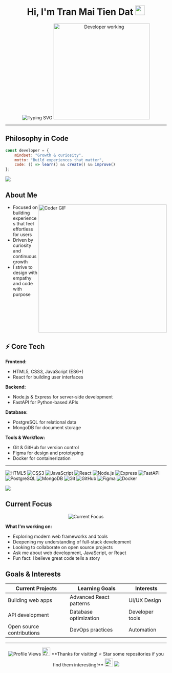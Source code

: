 <div align="center">

# Hi, I'm Tran Mai Tien Dat <img src="https://media.giphy.com/media/hvRJCLFzcasrR4ia7z/giphy.gif" width="30px"/>

<img src="https://readme-typing-svg.herokuapp.com?font=Fira+Code&pause=1000&color=36BCF7FF&center=true&vCenter=true&width=500&lines=I+build+calm%2C+useful+web+experiences;Simple+on+the+surface%2C+thoughtful+underneath;Welcome+to+my+GitHub!" alt="Typing SVG" />

<img src="https://raw.githubusercontent.com/TheDudeThatCode/TheDudeThatCode/master/Assets/Developer.gif" width="300px" alt="Developer working"/>

</div>

---

## Philosophy in Code

```javascript
const developer = {
	mindset: "Growth & curiosity",
	motto: "Build experiences that matter",
	code: () => learn() && create() && improve()
};
```

<img src="https://user-images.githubusercontent.com/73097560/115834477-dbab4500-a447-11eb-908a-139a6edaec5c.gif">

##  About Me

<img align="right" src="https://media.giphy.com/media/SWoSkN6DxTszqIKEqv/giphy.gif" alt="Coder GIF" width="400">

-  Focused on building experiences that feel effortless for users
-  Driven by curiosity and continuous growth  
-  I strive to design with empathy and code with purpose

<br clear="both"/>

## ⚡ Core Tech

**Frontend:**
- HTML5, CSS3, JavaScript (ES6+)
- React for building user interfaces

**Backend:**
- Node.js & Express for server-side development
- FastAPI for Python-based APIs

**Database:**
- PostgreSQL for relational data
- MongoDB for document storage

**Tools & Workflow:**
- Git & GitHub for version control
- Figma for design and prototyping
- Docker for containerization

---

![HTML5](https://img.shields.io/badge/HTML5-E34F26?style=flat-square&logo=html5&logoColor=white) 
![CSS3](https://img.shields.io/badge/CSS3-1572B6?style=flat-square&logo=css3&logoColor=white) 
![JavaScript](https://img.shields.io/badge/JavaScript-F7DF1E?style=flat-square&logo=javascript&logoColor=black) 
![React](https://img.shields.io/badge/React-20232A?style=flat-square&logo=react&logoColor=61DAFB)
![Node.js](https://img.shields.io/badge/Node.js-339933?style=flat-square&logo=node.js&logoColor=white) 
![Express](https://img.shields.io/badge/Express-000000?style=flat-square&logo=express&logoColor=white) 
![FastAPI](https://img.shields.io/badge/FastAPI-009688?style=flat-square&logo=fastapi&logoColor=white)
![PostgreSQL](https://img.shields.io/badge/PostgreSQL-336791?style=flat-square&logo=postgresql&logoColor=white) 
![MongoDB](https://img.shields.io/badge/MongoDB-47A248?style=flat-square&logo=mongodb&logoColor=white)
![Git](https://img.shields.io/badge/Git-F05032?style=flat-square&logo=git&logoColor=white) 
![GitHub](https://img.shields.io/badge/GitHub-181717?style=flat-square&logo=github&logoColor=white) 
![Figma](https://img.shields.io/badge/Figma-F24E1E?style=flat-square&logo=figma&logoColor=white) 
![Docker](https://img.shields.io/badge/Docker-2496ED?style=flat-square&logo=docker&logoColor=white)

<img src="https://user-images.githubusercontent.com/73097560/115834477-dbab4500-a447-11eb-908a-139a6edaec5c.gif">

##  Current Focus

<div align="center">

<img src="https://readme-typing-svg.herokuapp.com?font=Fira+Code&pause=1000&color=F75C7EFF&center=true&vCenter=true&width=600&lines=Learning+new+technologies;Building+meaningful+projects;Exploring+web+development;Creating+better+user+experiences" alt="Current Focus" />

</div>

**What I'm working on:**
-  Exploring modern web frameworks and tools
-  Deepening my understanding of full-stack development  
-  Looking to collaborate on open source projects
-  Ask me about web development, JavaScript, or React
-  Fun fact: I believe great code tells a story

##  Goals & Interests

<div align="center">

|  **Current Projects** |  **Learning Goals** |  **Interests** |
|-------------------------|----------------------|-------------------|
| Building web apps | Advanced React patterns | UI/UX Design |
| API development | Database optimization | Developer tools |
| Open source contributions | DevOps practices | Automation |

</div>


---

<div align="center">
  <img src="https://komarev.com/ghpvc/?username=TranMaiTienDat&style=flat-square&color=blue" alt="Profile Views"/>
  
  <img src="https://media.giphy.com/media/ObNTw8Uzwy6KQ/giphy.gif" width="25" alt="Blob dance"/>
  **Thanks for visiting! ⭐ Star some repositories if you find them interesting!**
  <img src="https://media.giphy.com/media/ObNTw8Uzwy6KQ/giphy.gif" width="25" alt="Blob dance"/>
  
  <img src="https://raw.githubusercontent.com/Trilokia/Trilokia/379277808c61ef204768a61bbc5d25bc7798ccf1/bottom_header.svg" />
</div>
